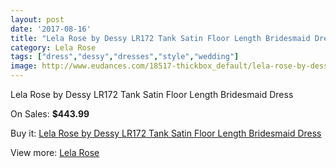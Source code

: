 ```yaml
---
layout: post
date: '2017-08-16'
title: "Lela Rose by Dessy LR172 Tank Satin Floor Length Bridesmaid Dress"
category: Lela Rose
tags: ["dress","dessy","dresses","style","wedding"]
image: http://www.eudances.com/18517-thickbox_default/lela-rose-by-dessy-lr172-tank-satin-floor-length-bridesmaid-dress.jpg
---
```

Lela Rose by Dessy LR172 Tank Satin Floor Length Bridesmaid Dress

On Sales: **$443.99**
<a href="https://www.eudances.com/en/lela-rose/5475-lela-rose-by-dessy-lr172-tank-satin-floor-length-bridesmaid-dress.html"><amp-img layout="responsive" width="600" height="600" src="//www.eudances.com/18517-thickbox_default/lela-rose-by-dessy-lr172-tank-satin-floor-length-bridesmaid-dress.jpg" alt="Lela Rose by Dessy LR172 Tank Satin Floor Length Bridesmaid Dress 0" /></a>
<a href="https://www.eudances.com/en/lela-rose/5475-lela-rose-by-dessy-lr172-tank-satin-floor-length-bridesmaid-dress.html"><amp-img layout="responsive" width="600" height="600" src="//www.eudances.com/18518-thickbox_default/lela-rose-by-dessy-lr172-tank-satin-floor-length-bridesmaid-dress.jpg" alt="Lela Rose by Dessy LR172 Tank Satin Floor Length Bridesmaid Dress 1" /></a>

Buy it: [Lela Rose by Dessy LR172 Tank Satin Floor Length Bridesmaid Dress](https://www.eudances.com/en/lela-rose/5475-lela-rose-by-dessy-lr172-tank-satin-floor-length-bridesmaid-dress.html "Lela Rose by Dessy LR172 Tank Satin Floor Length Bridesmaid Dress")

View more: [Lela Rose](https://www.eudances.com/en/96-lela-rose "Lela Rose")